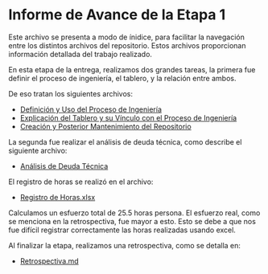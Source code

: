 # Informe de Avance de la Etapa 1
Este archivo se presenta a modo de ínidice, para facilitar la navegación entre los distintos archivos del repositorio. Estos archivos proporcionan información detallada del trabajo realizado.

En esta etapa de la entrega, realizamos dos grandes tareas, la primera fue definir el proceso de ingeniería, el tablero, y la relación entre ambos.

De eso tratan los siguientes archivos:
* [Definición y Uso del Proceso de Ingeniería](https://github.com/IngSoft-ISA2-2023-2/obligatorio-mazziotti-macedo-torres/blob/b404a1da6a1de9e9723dc9e7fafad91fe0a80717/Entrega%201/Documentacion/Definici%C3%B3n%20y%20Uso%20del%20Proceso%20de%20Ingenier%C3%ADa.md)
* [Explicación del Tablero y su Vínculo con el Proceso de Ingeniería](https://github.com/IngSoft-ISA2-2023-2/obligatorio-mazziotti-macedo-torres/blob/b404a1da6a1de9e9723dc9e7fafad91fe0a80717/Entrega%201/Documentacion/Explicaci%C3%B3n%20del%20Tablero%20y%20su%20V%C3%ADnculo%20con%20el%20Proceso%20de%20Ingenier%C3%ADa.md)
* [Creación y Posterior Mantenimiento del Repositorio](https://github.com/IngSoft-ISA2-2023-2/obligatorio-mazziotti-macedo-torres/blob/b404a1da6a1de9e9723dc9e7fafad91fe0a80717/Entrega%201/Documentacion/Creaci%C3%B3n%20y%20Posterior%20Mantenimiento%20del%20Repositorio.md)

La segunda fue realizar el análisis de deuda técnica, como describe el siguiente archivo:
* [Análisis de Deuda Técnica](https://github.com/IngSoft-ISA2-2023-2/obligatorio-mazziotti-macedo-torres/blob/b404a1da6a1de9e9723dc9e7fafad91fe0a80717/Entrega%201/Documentacion/An%C3%A1lisis%20de%20Deuda%20T%C3%A9cnica.md)

El registro de horas se realizó en el archivo:
* [Registro de Horas.xlsx](https://github.com/IngSoft-ISA2-2023-2/obligatorio-mazziotti-macedo-torres/blob/b404a1da6a1de9e9723dc9e7fafad91fe0a80717/Entrega%201/Documentacion/Registro%20de%20Horas.xlsx)

Calculamos un esfuerzo total de 25.5 horas persona. El esfuerzo real, como se menciona en la retrospectiva, fue mayor a esto. Esto se debe a que nos fue difícil registrar correctamente las horas realizadas usando excel.

Al finalizar la etapa, realizamos una retrospectiva, como se detalla en: 
* [Retrospectiva.md]()